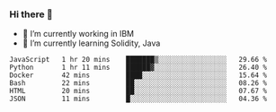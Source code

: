 ### Hi there 👋

<!--
**mathcodeman/mathcodeman** is a ✨ _special_ ✨ repository because its `README.md` (this file) appears on your GitHub profile.

Here are some ideas to get you started:

- 🔭 I’m currently working on ...
- 🌱 I’m currently learning ...
- 👯 I’m looking to collaborate on ...
- 🤔 I’m looking for help with ...
- 💬 Ask me about ...
- 📫 How to reach me: ...
- 😄 Pronouns: ...
- ⚡ Fun fact: ...
-->

- 🔭 I’m currently working in IBM
- 🌱 I’m currently learning Solidity, Java

<!--START_SECTION:waka-->

```text
JavaScript   1 hr 20 mins    ███████▒░░░░░░░░░░░░░░░░░   29.66 %
Python       1 hr 11 mins    ██████▓░░░░░░░░░░░░░░░░░░   26.40 %
Docker       42 mins         ████░░░░░░░░░░░░░░░░░░░░░   15.64 %
Bash         22 mins         ██░░░░░░░░░░░░░░░░░░░░░░░   08.26 %
HTML         20 mins         ██░░░░░░░░░░░░░░░░░░░░░░░   07.67 %
JSON         11 mins         █░░░░░░░░░░░░░░░░░░░░░░░░   04.36 %
```

<!--END_SECTION:waka-->
